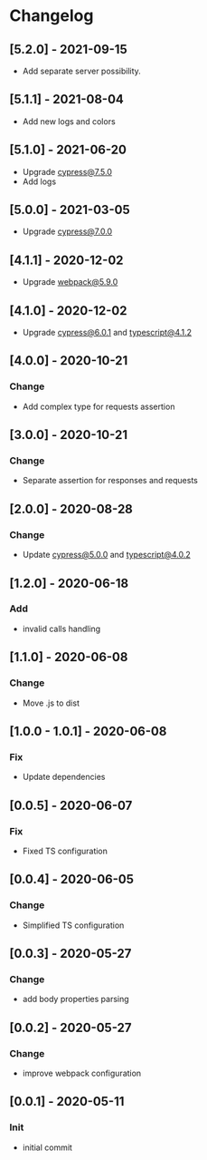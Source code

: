 # Changelog

## [5.2.0] - 2021-09-15

-   Add separate server possibility.

## [5.1.1] - 2021-08-04

-   Add new logs and colors

## [5.1.0] - 2021-06-20

-   Upgrade cypress@7.5.0
-   Add logs

## [5.0.0] - 2021-03-05

-   Upgrade cypress@7.0.0

## [4.1.1] - 2020-12-02

-   Upgrade webpack@5.9.0

## [4.1.0] - 2020-12-02

-   Upgrade cypress@6.0.1 and typescript@4.1.2

## [4.0.0] - 2020-10-21

### Change

-   Add complex type for requests assertion

## [3.0.0] - 2020-10-21

### Change

-   Separate assertion for responses and requests

## [2.0.0] - 2020-08-28

### Change

-   Update cypress@5.0.0 and typescript@4.0.2

## [1.2.0] - 2020-06-18

### Add

-   invalid calls handling

## [1.1.0] - 2020-06-08

### Change

-   Move .js to dist

## [1.0.0 - 1.0.1] - 2020-06-08

### Fix

-   Update dependencies

## [0.0.5] - 2020-06-07

### Fix

-   Fixed TS configuration

## [0.0.4] - 2020-06-05

### Change

-   Simplified TS configuration

## [0.0.3] - 2020-05-27

### Change

-   add body properties parsing

## [0.0.2] - 2020-05-27

### Change

-   improve webpack configuration

## [0.0.1] - 2020-05-11

### Init

-   initial commit
